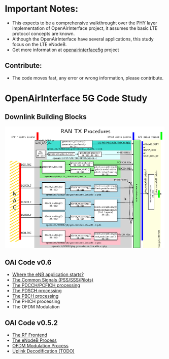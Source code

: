 
# Important Notes:

* This expects to be a comprehensive walkthrought over the PHY layer implementation of OpenAirInterface project, it assumes the basic LTE protocol concepts are known.
* Although the OpenAirInterface have several applications, this study focus on the LTE eNodeB.
* Get more information at [openairinterface5g](https://gitlab.eurecom.fr/oai/openairinterface5g) project

## Contribute:
* The code moves fast, any error or wrong information, please contribute.

# OpenAirInterface 5G Code Study

## Downlink Building Blocks

![dl_blocks](figures/DL_blocks.png "Downlink Building Blocks")

## OAI Code v0.6
- [Where the eNB application starts?](v0.6/lte_softmodem.md)
- [The Common Signals (PSS/SSS/Pilots)](v0.6/common_sig.md)
- [The PDCCH/PCFICH processing](v0.6/pdcch.md)
- [The PDSCH processing](v0.6/pdsch.md)
- [The PBCH processing](v0.6/pbch.md)
- The PHICH processing
- The OFDM Modulation


## OAI Code v0.5.2

- [The RF Frontend](v0.5.2/rf_frontend.md)
- [The eNodeB Process](v0.5.2/enodeb_process.md)
- [OFDM Modulation Process](v0.5.2/dl_ofdm_modulation.md)
- [Uplink Decodification (TODO)](v0.5.2/uplink-decoding.md)
